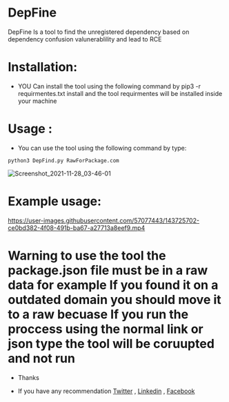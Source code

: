 # DepFine
DepFine Is a tool to find the unregistered dependency based on dependency confusion valunerablility and lead to RCE

# Installation:

* YOU Can install the tool using the following command by pip3 -r requirmentes.txt install and the tool requirmentes will be installed inside your machine

# Usage :

* You can use the tool using the following command by type:

```
python3 DepFind.py RawForPackage.com
```

![Screenshot_2021-11-28_03-46-01](https://user-images.githubusercontent.com/57077443/143725785-11bc3a51-5b5f-4afb-8168-1ba7ebe66486.png)


# Example usage:



https://user-images.githubusercontent.com/57077443/143725702-ce0bd382-4f08-491b-ba67-a27713a8eef9.mp4

# Warning to use the tool the package.json file must be in a raw data for example If you found it on a outdated domain you should move it to a raw becuase If you run the proccess using the normal link or json type the tool will be coruupted and not run

* Thanks

* If you have any recommendation [Twitter](https://twitter.com/m359ah) , [Linkedin](https://www.linkedin.com/in/m359ah/) , [Facebook](https://www.facebook.com/m359ah)


